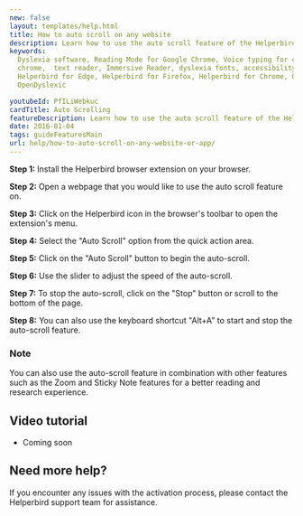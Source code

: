```yaml
---
new: false
layout: templates/help.html
title: How to auto scroll on any website
description: Learn how to use the auto scroll feature of the Helperbird browser extension.
keywords:
  Dyslexia software, Reading Mode for Google Chrome, Voice typing for chrome, Text to speech for
  chrome,  text reader, Immersive Reader, dyslexia fonts, accessibility software, dyslexia software,
  Helperbird for Edge, Helperbird for Firefox, Helperbird for Chrome, Opendyslexic for Chrome,
  OpenDyslexic

youtubeId: PfILiWebkuc
cardTitle: Auto Scrolling
featureDescription: Learn how to use the auto scroll feature of the Helperbird browser extension.
date: 2016-01-04
tags: guideFeaturesMain
url: help/how-to-auto-scroll-on-any-website-or-app/
---
```




**Step 1:** Install the Helperbird browser extension on your browser.

**Step 2:** Open a webpage that you would like to use the auto scroll feature on.

**Step 3:** Click on the Helperbird icon in the browser's toolbar to open the extension's menu.

**Step 4:** Select the "Auto Scroll" option from the quick action area.

**Step 5:** Click on the "Auto Scroll" button to begin the auto-scroll.

**Step 6:** Use the slider to adjust the speed of the auto-scroll.

**Step 7:** To stop the auto-scroll, click on the "Stop" button or scroll to the bottom of the page.

**Step 8:** You can also use the keyboard shortcut "Alt+A" to start and stop the auto-scroll feature.

### Note

You can also use the auto-scroll feature in combination with other features such as the Zoom and Sticky Note features for a better reading and research experience.




## Video tutorial

- Coming soon


## Need more help?

If you encounter any issues with the activation process, please contact the Helperbird support team for assistance.

